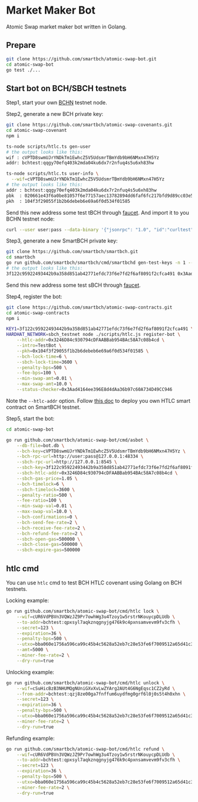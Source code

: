 # Market Maker Bot

Atomic Swap market maker bot written in Golang.




## Prepare

```bash
git clone https://github.com/smartbch/atomic-swap-bot.git
cd atomic-swap-bot
go test ./...
```



## Start bot on BCH/SBCH testnets

Step1, start your own [BCHN](https://bitcoincashnode.org/en/) testnet node.



Step2, generate a new BCH private key:

```bash
git clone https://github.com/smartbch/atomic-swap-covenants.git
cd atomic-swap-covenant
npm i

ts-node scripts/htlc.ts gen-user
# the output looks like this:
wif : cVPTD8swmUJrYNDkTm1EwhcZ5V5UdsmrTBmYdb9bH6NMxn47H5Yz
addr: bchtest:qqgy70efq403k2mda04ku6dx7r2nfuq4s5u6xh83hw

ts-node scripts/htlc.ts user-info \
  --wif=cVPTD8swmUJrYNDkTm1EwhcZ5V5UdsmrTBmYdb9bH6NMxn47H5Yz
# the output looks like this:
addr : bchtest:qqgy70efq403k2mda04ku6dx7r2nfuq4s5u6xh83hw
pbk  : 020661e43f6a0be81057f6e77157aec13782894dd6faf6fc217bfd9d89cc03e5a7
pkh  : 104f3f29055f1b2b6debeb6e69a6f0d534f01585
```

Send this new address some test tBCH through [faucet](https://tbch.googol.cash/). And import it to you BCHN testnet node:

```bash
curl --user user:pass --data-binary '{"jsonrpc": "1.0", "id":"curltest", "method": "importaddress", "params": ["bchtest:qqgy70efq403k2mda04ku6dx7r2nfuq4s5u6xh83hw", "testbot", true] }' -H 'content-type: text/plain;' http://127.0.0.1:48334/
```



Step3, generate a new SmartBCH private key:

```bash
git clone https://github.com/smartbch/smartbch.git
cd smartbch
go run github.com/smartbch/smartbch/cmd/smartbchd gen-test-keys -n 1 --show-address
# the output looks like this:
3f122c95922493442b9a358d851ab42771efdc73f6e7fd2f6af8091f2cfca491 0x3Aad4164ee396E8d4dAa36b97c60A734D49CC946
```

Send this new address some test sBCH through [faucet](http://13.214.162.63:8080/faucet).



Step4, register the bot:

```bash
git clone https://github.com/smartbch/atomic-swap-contracts.git
cd atomic-swap-contracts
npm i

KEY1=3f122c95922493442b9a358d851ab42771efdc73f6e7fd2f6af8091f2cfca491 \
HARDHAT_NETWORK=sbch_testnet node ./scripts/htlc.js register-bot \
	--htlc-addr=0x3246D84c930794cDFAABBab954BAc58A7c08b4cd \
	--intro=TestBot \
	--pkh=0x104f3f29055f1b2b6debeb6e69a6f0d534f01585 \
	--bch-lock-time=6 \
	--sbch-lock-time=3600 \
	--penalty-bps=500 \
	--fee-bps=100 \
	--min-swap-amt=0.01 \
	--max-swap-amt=10.0 \
	--status-checker=0x3Aad4164ee396E8d4dAa36b97c60A734D49CC946
```

Note the `--htlc-addr` option. Follow [this doc](https://github.com/smartbch/atomic-swap-contracts/blob/main/README.md) to deploy you own HTLC smart contract on SmartBCH testnet.



Step5, start the bot:

```bash
cd atomic-swap-bot

go run github.com/smartbch/atomic-swap-bot/cmd/asbot \
	--db-file=bot.db \
	--bch-key=cVPTD8swmUJrYNDkTm1EwhcZ5V5UdsmrTBmYdb9bH6NMxn47H5Yz \
	--bch-rpc-url=http://user:pass@127.0.0.1:48334 \
	--sbch-rpc-url=http://127.0.0.1:8545 \
	--sbch-key=3f122c95922493442b9a358d851ab42771efdc73f6e7fd2f6af8091f2cfca491 \
	--sbch-htlc-addr=0x3246D84c930794cDFAABBab954BAc58A7c08b4cd \
	--sbch-gas-price=1.05 \
	--bch-timelock=6 \
	--sbch-timelock=3600 \
	--penalty-ratio=500 \
	--fee-ratio=100 \
	--min-swap-val=0.01 \
	--max-swap-val=10.0 \
	--bch-confirmations=0 \
	--bch-send-fee-rate=2 \
	--bch-receive-fee-rate=2 \
	--bch-refund-fee-rate=2 \
	--sbch-open-gas=500000 \
	--sbch-close-gas=500000 \
	--sbch-expire-gas=500000
```



## htlc cmd

You can use `htlc` cmd to test BCH HTLC covenant using Golang on BCH testnets.

Locking example:

```bash
go run github.com/smartbch/atomic-swap-bot/cmd/htlc lock \
	--wif=cUR6VdPBVn3VQWzJZ9Pr7owhWg3u4Tzoy1w5rstrNKouycpDLUdb \
	--to-addr=bchtest:qpxsyl7aqkznqgnyjg476k9c4pxnsamvevm9fv3cfh \
	--secret=123 \
	--expiration=36 \
	--penalty-bps=500 \
	--utxo=bba060e1756a596ca99c45b4c5628a52eb7c28e53fe6f7009512a65d41c3fbf5:2:70000 \
	--amt=5000 \
	--miner-fee-rate=2 \
	--dry-run=true
```

Unlocking example:

```bash
go run github.com/smartbch/atomic-swap-bot/cmd/htlc unlock \
	--wif=cSuHicBzB3NHUMQgNUniGXvXvLwZYArg2AUt4G6NgEqsc1CZ2yRd \
	--from-addr=bchtest:qzj8ze00ga7fnffum6uydfmg0grf6l0j0s5t4h0xhn \
	--secret=123 \
	--expiration=36 \
	--penalty-bps=500 \
	--utxo=bba060e1756a596ca99c45b4c5628a52eb7c28e53fe6f7009512a65d41c3fbf5:2:70000 \
	--miner-fee-rate=2 \
	--dry-run=true
```

Refunding example:

```bash
go run github.com/smartbch/atomic-swap-bot/cmd/htlc refund \
	--wif=cUR6VdPBVn3VQWzJZ9Pr7owhWg3u4Tzoy1w5rstrNKouycpDLUdb \
	--to-addr=bchtest:qpxsyl7aqkznqgnyjg476k9c4pxnsamvevm9fv3cfh \
	--secret=123 \
	--expiration=36 \
	--penalty-bps=500 \
	--utxo=bba060e1756a596ca99c45b4c5628a52eb7c28e53fe6f7009512a65d41c3fbf5:2:70000 \
	--miner-fee-rate=2 \
	--dry-run=true
```

